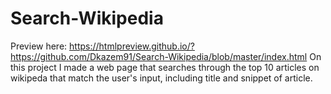 # Search-Wikipedia
Preview here: https://htmlpreview.github.io/?https://github.com/Dkazem91/Search-Wikipedia/blob/master/index.html
On this project I made a web page that searches through the top 10 articles on wikipeda that match the user's input, including title and snippet of article.  
